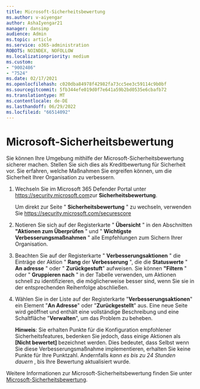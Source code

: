 ```yaml
---
title: Microsoft-Sicherheitsbewertung
ms.author: v-aiyengar
author: AshaIyengar21
manager: dansimp
audience: Admin
ms.topic: article
ms.service: o365-administration
ROBOTS: NOINDEX, NOFOLLOW
ms.localizationpriority: medium
ms.custom:
- "9002486"
- "7524"
ms.date: 02/17/2021
ms.openlocfilehash: c020dba84978f42982fa73cc5ee3c59114c9b0bf
ms.sourcegitcommit: 5fb344efe019d0f7e641a59b2bd0535e6cbafb72
ms.translationtype: MT
ms.contentlocale: de-DE
ms.lasthandoff: 06/29/2022
ms.locfileid: "66514092"
---
```

# <a name="microsoft-secure-score"></a>Microsoft-Sicherheitsbewertung

Sie können Ihre Umgebung mithilfe der Microsoft-Sicherheitsbewertung sicherer machen. Stellen Sie sich dies als Kreditbewertung für Sicherheit vor. Sie erfahren, welche Maßnahmen Sie ergreifen können, um die Sicherheit Ihrer Organisation zu verbessern.

1. Wechseln Sie im Microsoft 365 Defender Portal unter <https://security.microsoft.com>zur **Sicherheitsbewertung**.

   Um direkt zur Seite " **Sicherheitsbewertung** " zu wechseln, verwenden Sie <https://security.microsoft.com/securescore>

2. Notieren Sie sich auf der Registerkarte " **Übersicht** " in den Abschnitten **"Aktionen zum Überprüfen** " und " **Wichtigste Verbesserungsmaßnahmen** " alle Empfehlungen zum Sichern Ihrer Organisation.

3. Beachten Sie auf der Registerkarte " **Verbesserungsaktionen** " die Einträge der Aktion " **Rang** der **Verbesserung** ", die die **Statuswerte** " **An adresse** " oder " **Zurückgestuft**" aufweisen. Sie können **"Filtern** " oder " **Gruppieren nach** " in der Tabelle verwenden, um Aktionen schnell zu identifizieren, die möglicherweise besser sind, wenn Sie sie in der entsprechenden Reihenfolge abschließen.

4. Wählen Sie in der Liste auf der Registerkarte "**Verbesserungsaktionen**" ein Element "**An Adresse**" oder "**Zurückgestellt**" aus. Eine neue Seite wird geöffnet und enthält eine vollständige Beschreibung und eine Schaltfläche "**Verwalten**", um das Problem zu beheben.

    **Hinweis**: Sie erhalten Punkte für die Konfiguration empfohlener Sicherheitsfeatures, bedenken Sie jedoch, dass einige Aktionen als **[Nicht bewertet]** bezeichnet werden. Dies bedeutet, dass Selbst wenn Sie diese Verbesserungsmaßnahme implementieren, erhalten Sie keine Punkte für Ihre Punktzahl. Andernfalls *kann es bis zu 24 Stunden dauern* , bis Ihre Bewertung aktualisiert wurde.

Weitere Informationen zur Microsoft-Sicherheitsbewertung finden Sie unter [Microsoft-Sicherheitsbewertung](https://docs.microsoft.com/microsoft-365/security/defender/microsoft-secure-score).
